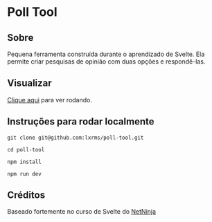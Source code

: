 # Poll Tool

## Sobre

Pequena ferramenta construída durante o aprendizado de Svelte. Ela permite criar pesquisas de opinião com duas opções e respondê-las. 

## Visualizar 

[Clique aqui](https://lxrms.github.io/poll-tool/) para ver rodando.

## Instruções para rodar localmente
```
git clone git@github.com:lxrms/poll-tool.git
```
```
cd poll-tool
```
```
npm install
```
```
npm run dev

```

## Créditos

Baseado fortemente no curso de Svelte do [NetNinja](https://www.youtube.com/playlist?list=PL4cUxeGkcC9hlbrVO_2QFVqVPhlZmz7tO)